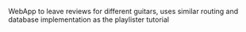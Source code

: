 WebApp to leave reviews for different guitars, uses similar routing and database implementation as the playlister tutorial
